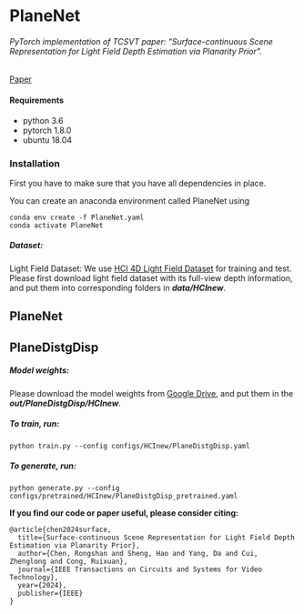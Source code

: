 # PlaneNet

###### *PyTorch implementation of TCSVT paper: "Surface-continuous Scene Representation for Light Field Depth Estimation via Planarity Prior"*.

[Paper]([https://ieeexplore.ieee.org/abstract/document/10810496])
#### Requirements

- python 3.6
- pytorch 1.8.0
- ubuntu 18.04

### Installation

First you have to make sure that you have all dependencies in place. 

You can create an anaconda environment called PlaneNet using

```
conda env create -f PlaneNet.yaml
conda activate PlaneNet
```

##### Dataset: 

Light Field Dataset: We use [HCI 4D Light Field Dataset](https://lightfield-analysis.uni-konstanz.de/) for training and test. Please first download light field dataset with its full-view depth information, and put them into corresponding folders in ***data/HCInew***.


## PlaneNet


## PlaneDistgDisp

##### Model weights: 
Please download the model weights from [Google Drive](https://drive.google.com/file/d/1lhDqVPa-QnpK_wX9oN2HPBkaVdmPzsOv/view?usp=sharing), and put them in the ***out/PlaneDistgDisp/HCInew***.

##### To train, run:

```
python train.py --config configs/HCInew/PlaneDistgDisp.yaml 
```

##### To generate, run:

```
python generate.py --config configs/pretrained/HCInew/PlaneDistgDisp_pretrained.yaml 
```



**If you find our code or paper useful, please consider citing:**
```
@article{chen2024surface,
  title={Surface-continuous Scene Representation for Light Field Depth Estimation via Planarity Prior},
  author={Chen, Rongshan and Sheng, Hao and Yang, Da and Cui, Zhenglong and Cong, Ruixuan},
  journal={IEEE Transactions on Circuits and Systems for Video Technology},
  year={2024},
  publisher={IEEE}
}
```